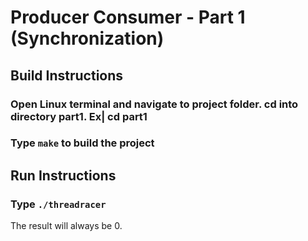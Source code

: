 # Producer Consumer - Part 1 (Synchronization)

## Build Instructions

### Open Linux terminal and navigate to project folder. cd into directory part1. Ex| cd part1
### Type `make` to build the project

## Run Instructions

### Type `./threadracer`

The result will always be 0.

